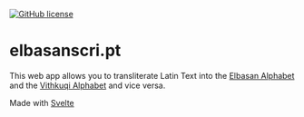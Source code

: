 [![GitHub license](https://img.shields.io/github/license/gjelbrim/elbasanscript?style=for-the-badge)](https://github.com/gjelbrim/elbasanscript/blob/main/LICENSE)
# elbasanscri.pt
This web app allows you to transliterate Latin Text into the [Elbasan Alphabet](https://en.wikipedia.org/wiki/Elbasan_alphabet) and the [Vithkuqi Alphabet](https://en.wikipedia.org/wiki/Vithkuqi_alphabet) and vice versa.<br>

Made with [Svelte](https://svelte.dev/)